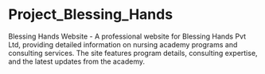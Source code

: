 # Project_Blessing_Hands
Blessing Hands Website - A professional website for Blessing Hands Pvt Ltd, providing detailed information on nursing academy programs and consulting services. The site features program details, consulting expertise, and the latest updates from the academy.
